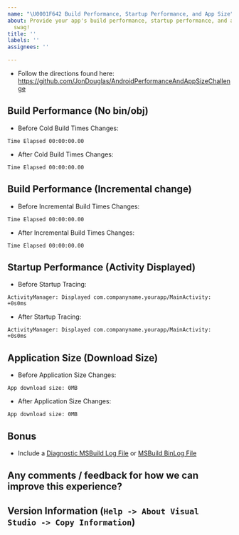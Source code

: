 ```yaml
---
name: "\U0001F642 Build Performance, Startup Performance, and App Size"
about: Provide your app's build performance, startup performance, and app size for
  swag!
title: ''
labels: ''
assignees: ''

---
```


- Follow the directions found here: https://github.com/JonDouglas/AndroidPerformanceAndAppSizeChallenge

## Build Performance (No bin/obj)

- Before Cold Build Times Changes:

```
Time Elapsed 00:00:00.00
```

- After Cold Build Times Changes:

```
Time Elapsed 00:00:00.00
```

## Build Performance (Incremental change)

- Before Incremental Build Times Changes:

```
Time Elapsed 00:00:00.00
```

- After Incremental Build Times Changes:

```
Time Elapsed 00:00:00.00
```

## Startup Performance (Activity Displayed)

- Before Startup Tracing:

```
ActivityManager: Displayed com.companyname.yourapp/MainActivity: +0s0ms
```

- After Startup Tracing:

```
ActivityManager: Displayed com.companyname.yourapp/MainActivity: +0s0ms
```

## Application Size (Download Size)

- Before Application Size Changes:

```
App download size: 0MB
```

- After Application Size Changes:

```
App download size: 0MB
```

## Bonus

- Include a [Diagnostic MSBuild Log File](https://docs.microsoft.com/en-us/xamarin/android/troubleshooting/troubleshooting#diagnostic-msbuild-output) or [MSBuild BinLog File](http://msbuildlog.com/)

## Any comments / feedback for how we can improve this experience?

## Version Information (`Help -> About Visual Studio -> Copy Information`)
